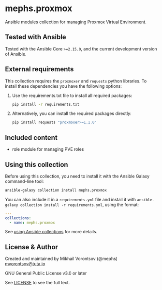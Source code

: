 # mephs.proxmox

Ansible modules collection for managing Proxmox Virtual Environment.

## Tested with Ansible

Tested with the Ansible Core `>=2.15.0`, and the current development version of Ansible.

## External requirements

This collection requires the `proxmoxer` and `requests` python libraries.
To install these dependencies you have the following options:

1. Use the requirements.txt file to install all required packages:

    ```bash
    pip install -r requirements.txt
    ```

2. Alternatively, you can install the required packages directly:

    ```bash
    pip install requests "proxmoxer>=1.1.0"
    ```

## Included content

* role module for managing PVE roles

## Using this collection

Before using this collection, you need to install it with the Ansible Galaxy command-line tool:

```bash
ansible-galaxy collection install mephs.proxmox
```

You can also include it in a `requirements.yml` file and install it
with `ansible-galaxy collection install -r requirements.yml`, using the format:

```yaml
---
collections:
  - name: mephs.proxmox
```

See [using Ansible collections](https://docs.ansible.com/ansible/devel/user_guide/collections_using.html) for more
details.

## License & Author

Created and maintained by Mikhail Vorontsov (@mephs) <mvorontsov@tuta.io>

GNU General Public License v3.0 or later

See [LICENSE](LICENSE) to see the full text.
